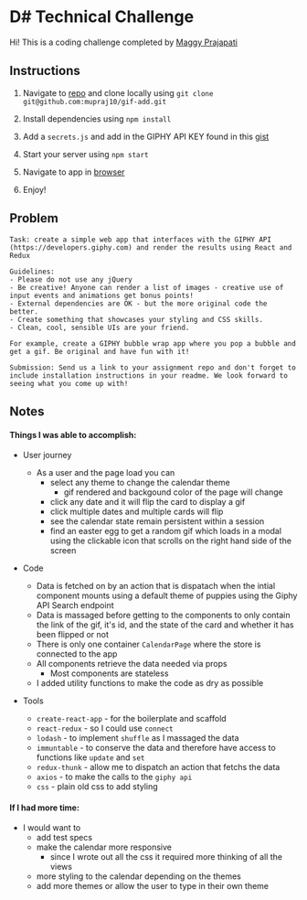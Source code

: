 # D# Technical Challenge

Hi! This is a coding challenge completed by [Maggy Prajapati](mailto:mupraj10@gmail.com)

## Instructions

1.  Navigate to [repo](https://github.com/mupraj10/gif-app) and clone locally using
    `git clone git@github.com:mupraj10/gif-add.git`

2.  Install dependencies using `npm install`
3.  Add a `secrets.js` and add in the GIPHY API KEY found in this [gist](https://gist.github.com/mupraj10/23864457025c50c693bcb198fd40f30a)

4.  Start your server using `npm start`
5.  Navigate to app in [browser](http://localhost:8080)
6.  Enjoy!

## Problem

```
Task: create a simple web app that interfaces with the GIPHY API (https://developers.giphy.com) and render the results using React and Redux

Guidelines:
- Please do not use any jQuery
- Be creative! Anyone can render a list of images - creative use of input events and animations get bonus points!
- External dependencies are OK - but the more original code the better.
- Create something that showcases your styling and CSS skills.
- Clean, cool, sensible UIs are your friend.

For example, create a GIPHY bubble wrap app where you pop a bubble and get a gif. Be original and have fun with it!

Submission: Send us a link to your assignment repo and don't forget to include installation instructions in your readme. We look forward to seeing what you come up with!

```

## Notes

#### Things I was able to accomplish:

- User journey

  - As a user and the page load you can
    - select any theme to change the calendar theme
      - gif rendered and backgound color of the page will change
    - click any date and it will flip the card to display a gif
    - click multiple dates and multiple cards will flip
    - see the calendar state remain persistent within a session
    - find an easter egg to get a random gif which loads in a modal using the clickable icon that scrolls on the right hand side of the screen

- Code

  - Data is fetched on by an action that is dispatach when the intial component mounts using a default theme of puppies using the Giphy API Search endpoint
  - Data is massaged before getting to the components to only contain the link of the gif, it's id, and the state of the card and whether it has been flipped or not
  - There is only one container `CalendarPage` where the store is connected to the app
  - All components retrieve the data needed via props
    - Most components are stateless
  - I added utility functions to make the code as dry as possible

- Tools
  - `create-react-app` - for the boilerplate and scaffold
  - `react-redux` - so I could use `connect`
  - `lodash` - to implement `shuffle` as I massaged the data
  - `immuntable` - to conserve the data and therefore have access to functions like `update` and `set`
  - `redux-thunk` - allow me to dispatch an action that fetchs the data
  - `axios` - to make the calls to the `giphy api`
  - `css` - plain old css to add styling

#### If I had more time:

- I would want to
  - add test specs
  - make the calendar more responsive
    - since I wrote out all the css it required more thinking of all the views
  - more styling to the calendar depending on the themes
  - add more themes or allow the user to type in their own theme
